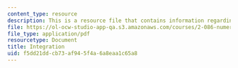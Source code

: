 ```yaml
---
content_type: resource
description: This is a resource file that contains information regarding integration.
file: https://ol-ocw-studio-app-qa.s3.amazonaws.com/courses/2-086-numerical-computation-for-mechanical-engineers-fall-2014/f5dd21ddcb73af945f4a6a8eaa1c65a8_MIT2_086F14_Integration.pdf
file_type: application/pdf
resourcetype: Document
title: Integration
uid: f5dd21dd-cb73-af94-5f4a-6a8eaa1c65a8
---
```

